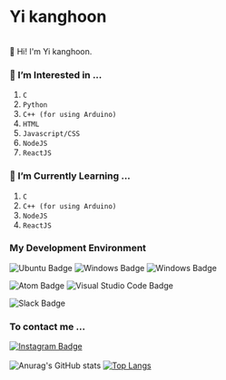 <!---
-   👋 Hi, I’m @hoon5083
-   👀 I’m interested in ...
-   🌱 I’m currently learning ...
-   💞️ I’m looking to collaborate on ...
-   📫 How to reach me ... testtest

hoon5083/hoon5083 is a ✨ special ✨ repository because its `README.md` (this file) appears on your GitHub profile.
You can click the Preview link to take a look at your changes.
--->

# Yi kanghoon
<br>👋 Hi! I'm Yi kanghoon.<br/>

### 👀 I’m Interested in ...
1. `C`
2. `Python`
3. `C++ (for using Arduino)`
4. `HTML`
5. `Javascript/CSS`
6. `NodeJS`
7. `ReactJS`<br/>

### 🌱 I’m Currently Learning ...
1. `C`
2. `C++ (for using Arduino)`
3. `NodeJS`
4. `ReactJS`<br/>

### My Development Environment<br>
![Ubuntu Badge](https://img.shields.io/badge/Ubuntu-E95420?style=?style=flat-square&logo=Ubuntu&logoColor=white) ![Windows Badge](https://img.shields.io/badge/Linux-FCC624?style=?style=flat-square&logo=Linux&logoColor=white) ![Windows Badge](https://img.shields.io/badge/Windows-0078D6?style=?style=flat-square&logo=Windows&logoColor=white)

![Atom Badge](https://img.shields.io/badge/Atom-66595c?style=?style=flat-square&logo=Atom&logoColor=white) ![Visual Studio Code Badge](https://img.shields.io/badge/VisualStudioCode-007ACC?style=?style=flat-square&logo=VisualStudioCode&logoColor=white)



![Slack Badge](https://img.shields.io/badge/Slack-4a154b?style=?style=flat-square&logo=Slack&logoColor=white)<br/>

### To contact me ...<br>
[![Instagram Badge](https://img.shields.io/badge/Instagram-E4405F?style=flat-square&logo=Instagram&logoColor=white&link=https://www.instagram.com/k.hoon_life/)](https://www.instagram.com/k.hoon_life/)<br/><br/>
![Anurag's GitHub stats](https://github-readme-stats.vercel.app/api?username=hoon5083&show_icons=true&theme=vue)
[![Top Langs](https://github-readme-stats.vercel.app/api/top-langs/?username=hoon5083&langs_count=5&layout=compact&theme=dark)](https://github.com/hoon5083/hoon5083)
